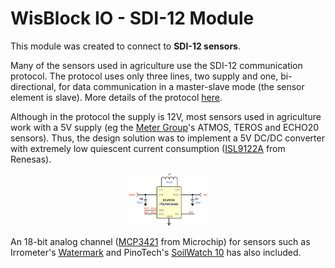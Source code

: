 # WisBlock IO - SDI-12 Module

This module was created to connect to **SDI-12 sensors**. 

Many of the sensors used in agriculture use the SDI-12 communication protocol. The protocol uses only three lines, two supply and one, bi-directional, for data communication in a master-slave mode (the sensor element is slave). More details of the protocol [here](http://www.sdi-12.org/).

Although in the protocol the supply is 12V, most sensors used in agriculture work with a 5V supply (eg the [Meter Group](https://www.metergroup.com/environment/products/)'s ATMOS, TEROS and ECHO20 sensors). Thus, the design solution was to implement a 5V DC/DC converter with extremely low quiescent current consumption ([ISL9122A](https://www.renesas.com/in/en/products/power-management/switching-regulators/integrated-fet-regulators/device/ISL9122A.html) from Renesas). 

<center><img src="./assets/DC-DC-converter-Valente.png" alt="ISL9122A" width=25%></center>

An 18-bit analog channel ([MCP3421](https://www.microchip.com/wwwproducts/en/en520011) from Microchip) for sensors such as Irrometer's [Watermark](https://www.irrometer.com/sensors.html#wm) and PinoTech's [SoilWatch 10](https://pino-tech.eu/soilwatch10/) has also included.